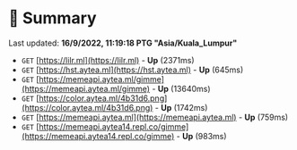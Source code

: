 # 📖 Summary
Last updated: **16/9/2022, 11:19:18 PTG "Asia/Kuala_Lumpur"**

- `GET` [https://lilr.ml](https://lilr.ml) - **Up** (2371ms)
- `GET` [https://hst.aytea.ml](https://hst.aytea.ml) - **Up** (645ms)
- `GET` [https://memeapi.aytea.ml/gimme](https://memeapi.aytea.ml/gimme) - **Up** (13640ms)
- `GET` [https://color.aytea.ml/4b31d6.png](https://color.aytea.ml/4b31d6.png) - **Up** (1742ms)
- `GET` [https://memeapi.aytea.ml](https://memeapi.aytea.ml) - **Up** (759ms)
- `GET` [https://memeapi.aytea14.repl.co/gimme](https://memeapi.aytea14.repl.co/gimme) - **Up** (983ms)
